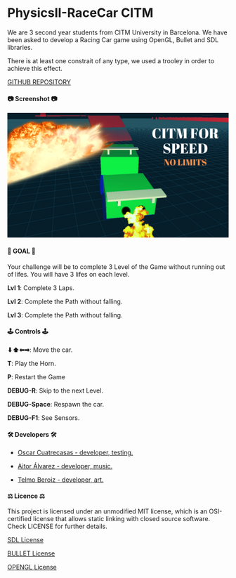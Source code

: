 # PhysicsII-RaceCar CITM
We are 3 second year students from CITM University in Barcelona. We have been asked to develop a Racing Car game using OpenGL, Bullet and SDL libraries. 

There is at least one constrait of any type, we used a trooley in order to achieve this effect.

[GITHUB REPOSITORY](https://github.com/OCA99/PhysicsII-RaceCar)

#### 📷 Screenshot 📷
![](Screenshots/citm_for_speed.png)

#### 🎌 GOAL 🎌
Your challenge will be to complete 3 Level of the Game without running out of lifes. You will have 3 lifes on each level.

**Lvl 1**: Complete 3 Laps.

**Lvl 2**: Complete the Path without falling.

**Lvl 3**: Complete the Path without falling.

#### 🕹️ Controls 🕹️

**⬇⬆⬅➡**: Move the car.

**T**: Play the Horn.

**P**: Restart the Game

**DEBUG-R**: Skip to the next Level.

**DEBUG-Space**: Respawn the car.

**DEBUG-F1**: See Sensors.

#### 🛠️ Developers 🛠️

- [Oscar Cuatrecasas - developer, testing.](https://github.com/OCA99) 

- [Aitor Álvarez - developer, music.](https://github.com/AitorAlvarez17) 

- [Telmo Beroiz - developer, art.](https://github.com/Telmiyo) 

#### ⚖️ Licence ⚖️

This project is licensed under an unmodified MIT license, which is an OSI-certified license that allows static linking with closed source software. Check LICENSE for further details.

[SDL License](https://www.libsdl.org/license.php)

[BULLET License](https://opensource.org/licenses/Zlib)

[OPENGL License](https://www.opengl.org/about/#11)
